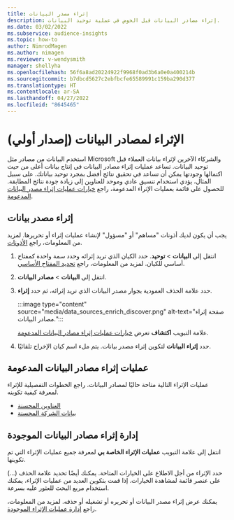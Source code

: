 ```yaml
---
title: إثراء مصدر البيانات
description: إثراء مصادر البيانات قبل الخوض في عملية توحيد البيانات.
ms.date: 03/02/2022
ms.subservice: audience-insights
ms.topic: how-to
author: NimrodMagen
ms.author: nimagen
ms.reviewer: v-wendysmith
manager: shellyha
ms.openlocfilehash: 56f6a8ad20224922f9968f0ad3b6a0e0a400214b
ms.sourcegitcommit: b7dbcd5627c2ebfbcfe65589991c159ba290d377
ms.translationtype: HT
ms.contentlocale: ar-SA
ms.lasthandoff: 04/27/2022
ms.locfileid: "8645465"
---
```

# <a name="enrichment-for-data-sources-preview"></a>الإثراء لمصادر البيانات (إصدار أولي)

استخدم البيانات من مصادر مثل Microsoft والشركاء الآخرين لإثراء بيانات العملاء قبل توحيد البيانات. تساعد عمليات إثراء مصادر البيانات في إنتاج بيانات أعلى من حيث اكتمالها وجودتها يمكن أن تساعد في تحقيق نتائج أفضل بمجرد توحيد بياناتك. على سبيل المثال، يؤدي استخدام تنسيق عادي وموحد للعناوين إلى زيادة جودة نتائج المطابقة. للحصول على قائمة بعمليات الإثراء المدعومة، راجع [خيارات عمليات إثراء مصدر البيانات المدعومة](#supported-data-source-enrichments).

## <a name="enrich-a-data-source"></a>إثراء مصدر بيانات

يجب أن يكون لديك أذونات "مساهم" أو "مسؤول" لإنشاء عمليات إثراء أو تحريرها. لمزيد من المعلومات، راجع [الأذونات](permissions.md).  

1. انتقل إلى **البيانات** > **توحيد**. حدد الكيان الذي تريد إثرائه وحدد سمة واحدة كمفتاح أساسي للكيان. لمزيد من المعلومات، راجع [تحديد المفتاح الأساسي](map-entities.md#select-primary-key-and-semantic-type-for-attributes).

1. انتقل إلى **البيانات** > **مصادر البيانات**.
 
1. حدد علامة الحذف العمودية بجوار مصدر البيانات الذي تريد إثرائه، ثم حدد **إثراء**.

   :::image type="content" source="media/data_sources_enrich_discover.png" alt-text="صفحة إثراء مصادر البيانات.":::

   علامة التبويب **اكتشاف** تعرض [خيارات عمليات إثراء مصادر البيانات المدعومة](#supported-data-source-enrichments).

1. حدد **إثراء البيانات** لتكوين إثراء مصدر بيانات. يتم ملء اسم كيان الإخراج تلقائيًا.

## <a name="supported-data-source-enrichments"></a>عمليات إثراء مصادر البيانات المدعومة

عمليات الإثراء التالية متاحة حاليًا لمصادر البيانات. راجع الخطوات التفصيلية للإثراء لمعرفة كيفية تكوينه.

- [العناوين المحسنة](enrichment-enhanced-addresses.md)
- [بيانات الشركة المحسنة](enrichment-enhanced-company-data.md)

## <a name="manage-existing-data-source-enrichments"></a>إدارة إثراء مصادر البيانات الموجودة

انتقل إلى علامة التبويب **عمليات الإثراء الخاصة بي** لمعرفة جميع عمليات الإثراء التي تم تكوينها.

حدد الإثراء من أجل الاطلاع على الخيارات المتاحة. يمكنك أيضًا تحديد علامة الحذف (...) على عنصر قائمة لمشاهدة الخيارات. إذا قمت بتكوين العديد من عمليات الإثراء، يمكنك استخدام مربع البحث للعثور عليه بسرعة.

يمكنك عرض إثراء مصدر البيانات أو تحريره أو تشغيله أو حذفه. لمزيد من المعلومات، راجع [إدارة عمليات الإثراء الموجودة](enrichment-hub.md).
